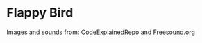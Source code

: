 # Flappy Bird

Images and sounds from: [CodeExplainedRepo](https://github.com/CodeExplainedRepo/FlappyBird-JavaScript) and [Freesound.org](https://freesound.org/)
